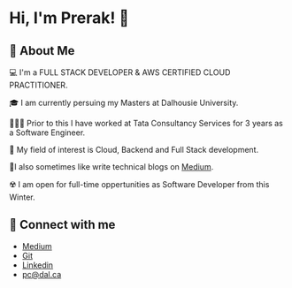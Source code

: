 # Hi, I'm Prerak! 👋

## 🚀 About Me

💻 I'm a FULL STACK DEVELOPER & AWS CERTIFIED CLOUD PRACTITIONER.

🎓 I am currently persuing my Masters at Dalhousie University.

👨🏻‍💻 Prior to this I have worked at Tata Consultancy Services for 3 years as a Software Engineer.

💫 My field of interest is Cloud, Backend and Full Stack development.

📝I also sometimes like write technical blogs on [Medium](https://medium.com/@prerakchoksi).

☢️ I am open for full-time oppertunities as Software Developer from this Winter.

## 🔗 Connect with me

- [Medium](https://medium.com/@prerakchoksi)
- [Git](https://github.com/prerak13)
- [Linkedin](https://www.linkedin.com/in/prerak13/)
- pc@dal.ca
